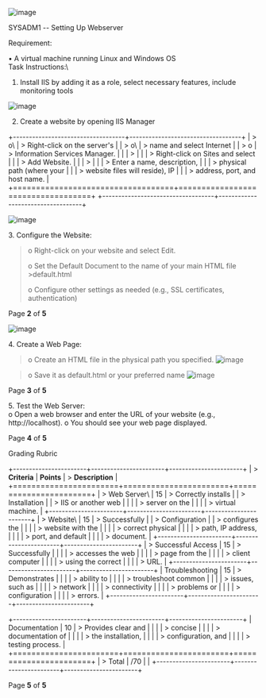 ![image](https://github.com/user-attachments/assets/bb6e8c7a-9ad8-4109-b519-13c0ab7c79d8)


SYSADM1 -- Setting Up Webserver

Requirement:

• A virtual machine running Linux and Windows OS\
Task Instructions:\
1. Install IIS by adding it as a role, select necessary features,
include monitoring tools

![image](https://github.com/user-attachments/assets/49f5f514-3f5c-488b-8419-1c2751647596)

2. Create a website by opening IIS Manager

+-----------------------------------+-----------------------------------+
| > o\                              | > Right-click on the server's     |
| > o\                              | > name and select Internet        |
| > o                               | > Information Services Manager.   |
|                                   | >                                 |
|                                   | > Right-click on Sites and select |
|                                   | > Add Website.                    |
|                                   | >                                 |
|                                   | > Enter a name, description,      |
|                                   | > physical path (where your       |
|                                   | > website files will reside), IP  |
|                                   | > address, port, and host name.   |
+===================================+===================================+
+-----------------------------------+-----------------------------------+

![image](https://github.com/user-attachments/assets/11d07b34-139e-4ffb-9dc3-60ec76918888)

3\. Configure the Website:

> o Right-click on your website and select Edit.
>
> o Set the Default Document to the name of your main HTML file
> \>default.html
>
> o Configure other settings as needed (e.g., SSL certificates,
> authentication)

Page **2** of **5**

![image](https://github.com/user-attachments/assets/102ff676-40a4-42f9-9d13-102a074fc06c)

4\. Create a Web Page:

> o Create an HTML file in the physical path you specified.
![image](https://github.com/user-attachments/assets/7d7903df-1b27-435d-afd5-9dfd637e492e)

> o Save it as default.html or your preferred name
![image](https://github.com/user-attachments/assets/49d47e65-b862-44cb-8c13-827bc396df4d)

Page **3** of **5**

5\. Test the Web Server:\
o Open a web browser and enter the URL of your website (e.g.,
http://localhost). o You should see your web page displayed.

Page **4** of **5**

Grading Rubric

+-----------------------+-----------------------+-----------------------+
| > **Criteria**        | **Points**            | > **Description**     |
+=======================+=======================+=======================+
| > Web Server\         | 15                    | > Correctly installs  |
| > Installation        |                       | > IIS or another web  |
|                       |                       | > server on the       |
|                       |                       | > virtual machine.    |
+-----------------------+-----------------------+-----------------------+
| > Website\            | 15                    | > Successfully        |
| > Configuration       |                       | > configures the      |
|                       |                       | > website with the    |
|                       |                       | > correct physical    |
|                       |                       | > path, IP address,   |
|                       |                       | > port, and default   |
|                       |                       | > document.           |
+-----------------------+-----------------------+-----------------------+
| > Successful Access   | 15                    | > Successfully        |
|                       |                       | > accesses the web    |
|                       |                       | > page from the       |
|                       |                       | > client computer     |
|                       |                       | > using the correct   |
|                       |                       | > URL.                |
+-----------------------+-----------------------+-----------------------+
| Troubleshooting       | 15                    | > Demonstrates        |
|                       |                       | > ability to          |
|                       |                       | > troubleshoot common |
|                       |                       | > issues, such as     |
|                       |                       | > network             |
|                       |                       | > connectivity        |
|                       |                       | > problems or         |
|                       |                       | > configuration       |
|                       |                       | > errors.             |
+-----------------------+-----------------------+-----------------------+

+-----------------------+-----------------------+-----------------------+
| Documentation         | 10                    | > Provides clear and  |
|                       |                       | > concise             |
|                       |                       | > documentation of    |
|                       |                       | > the installation,   |
|                       |                       | > configuration, and  |
|                       |                       | > testing process.    |
+=======================+=======================+=======================+
| > Total               | /70                   |                       |
+-----------------------+-----------------------+-----------------------+

Page **5** of **5**
